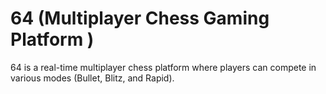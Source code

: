 # 64 (Multiplayer Chess Gaming Platform )
64 is a real-time multiplayer chess platform where players can compete in various modes (Bullet, Blitz, and Rapid).    



